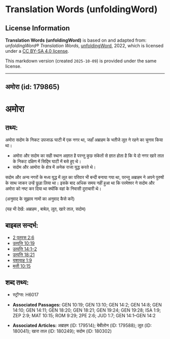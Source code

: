 # Translation Words (unfoldingWord)

## License Information

**Translation Words (unfoldingWord)** is based on and adapted from: _unfoldingWord® Translation Words_, [unfoldingWord](https://unfoldingword.org/utw), 2022, which is licensed under a [CC BY-SA 4.0 license](https://creativecommons.org/licenses/by-sa/4.0/legalcode.en).

This markdown version (created `2025-10-09`) is provided under the same license.



--------------------------------

## अमोरा (id: 179865)

अमोरा
=====

तथ्य:
-----

अमोरा सदोम के निकट उपजाऊ घाटी में एक नगर था, जहाँ अब्राहम के भतीजे लूत ने रहने का चुनाव किया था।

* अमोरा और सदोम का सही स्थान अज्ञात है परन्तु कुछ संकेतों से ज्ञात होता है कि ये दो नगर खारे ताल के निकट दक्षिण में सिद्दिम घाटी में बसे हुए थे।
* सदोम और आमोरा के क्षेत्र में अनेक राजा युद्ध करते थे।

सदोम और अन्य नगरों के मध्य युद्ध में लूत का परिवार भी बन्दी बनाया गया था, परन्तु अब्राहम ने अपने पुरुषों के साथ जाकर उन्हें छुड़ा लिया था। इसके बाद अधिक समय नहीं हुआ था कि परमेश्वर ने सदोम और अमोरा को नष्ट कर दिया था क्योंकि वहां के निवासी दुराचारी थे।

(अनुवाद के सुझाव नामों का अनुवाद कैसे करें)

(यह भी देखें: अब्राहम , बाबेल, लूत, खारे ताल, सदोम)

बाइबल सन्दर्भ:
--------------

* [2 पतरस 2:6](https://ref.ly/2Pet0:0)
* [उत्पत्ति 10:19](https://ref.ly/Gen10:19)
* [उत्पत्ति 14:1–2](https://ref.ly/Gen14:1-Gen14:2)
* [उत्पत्ति 18:21](https://ref.ly/Gen18:21)
* [यशायाह 1:9](https://ref.ly/Isa1:9)
* [मत्ती 10:15](https://ref.ly/Matt10:15)

शब्द तथ्य:
----------

* स्ट्रोंग्स: H6017

* **Associated Passages:** GEN 10:19; GEN 13:10; GEN 14:2; GEN 14:8; GEN 14:10; GEN 14:11; GEN 18:20; GEN 18:21; GEN 19:24; GEN 19:28; ISA 1:9; ZEP 2:9; MAT 10:15; ROM 9:29; 2PE 2:6; JUD 1:7; GEN 14:1–GEN 14:2
* **Associated Articles:** अब्राहम (ID: 179514); बेबीलोन (ID: 179588); लूत (ID: 180041); खारा ताल (ID: 180249); सदोम (ID: 180302)

